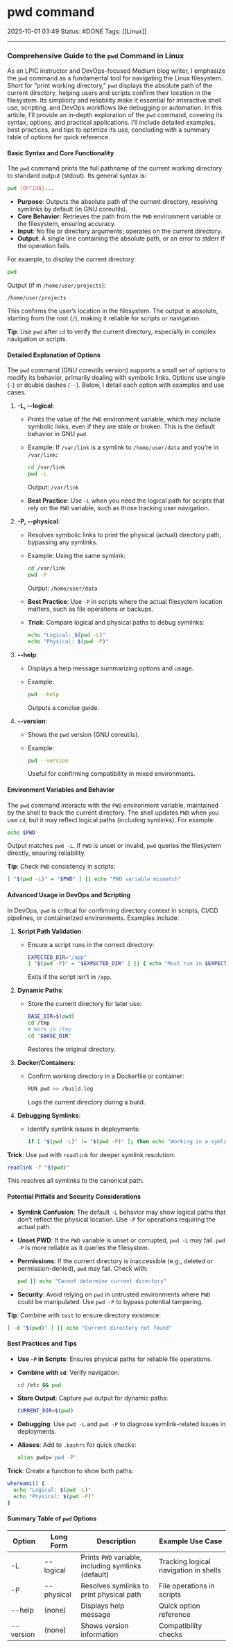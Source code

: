 # pwd command

2025-10-01 03:49
Status: #DONE 
Tags: [[Linux]]

---
### Comprehensive Guide to the `pwd` Command in Linux

As an LPIC instructor and DevOps-focused Medium blog writer, I emphasize the `pwd` command as a fundamental tool for navigating the Linux filesystem. Short for "print working directory," `pwd` displays the absolute path of the current directory, helping users and scripts confirm their location in the filesystem. Its simplicity and reliability make it essential for interactive shell use, scripting, and DevOps workflows like debugging or automation. In this article, I’ll provide an in-depth exploration of the `pwd` command, covering its syntax, options, and practical applications. I’ll include detailed examples, best practices, and tips to optimize its use, concluding with a summary table of options for quick reference.

#### Basic Syntax and Core Functionality

The `pwd` command prints the full pathname of the current working directory to standard output (stdout). Its general syntax is:

```bash
pwd [OPTION]...
```

- **Purpose**: Outputs the absolute path of the current directory, resolving symlinks by default (in GNU coreutils).
- **Core Behavior**: Retrieves the path from the `PWD` environment variable or the filesystem, ensuring accuracy.
- **Input**: No file or directory arguments; operates on the current directory.
- **Output**: A single line containing the absolute path, or an error to stderr if the operation fails.

For example, to display the current directory:

```bash
pwd
```

Output (if in `/home/user/projects`):

```
/home/user/projects
```

This confirms the user’s location in the filesystem. The output is absolute, starting from the root (`/`), making it reliable for scripts or navigation.

**Tip**: Use `pwd` after `cd` to verify the current directory, especially in complex navigation or scripts.

#### Detailed Explanation of Options

The `pwd` command (GNU coreutils version) supports a small set of options to modify its behavior, primarily dealing with symbolic links. Options use single (`-`) or double dashes (`--`). Below, I detail each option with examples and use cases.

1. **-L, --logical**:
   - Prints the value of the `PWD` environment variable, which may include symbolic links, even if they are stale or broken. This is the default behavior in GNU `pwd`.
   - Example: If `/var/link` is a symlink to `/home/user/data` and you’re in `/var/link`:

     ```bash
     cd /var/link
     pwd -L
     ```

     Output: `/var/link`

   - **Best Practice**: Use `-L` when you need the logical path for scripts that rely on the `PWD` variable, such as those tracking user navigation.

2. **-P, --physical**:
   - Resolves symbolic links to print the physical (actual) directory path, bypassing any symlinks.
   - Example: Using the same symlink:

     ```bash
     cd /var/link
     pwd -P
     ```

     Output: `/home/user/data`

   - **Best Practice**: Use `-P` in scripts where the actual filesystem location matters, such as file operations or backups.

   - **Trick**: Compare logical and physical paths to debug symlinks:

     ```bash
     echo "Logical: $(pwd -L)"
     echo "Physical: $(pwd -P)"
     ```

3. **--help**:
   - Displays a help message summarizing options and usage.
   - Example:

     ```bash
     pwd --help
     ```

     Outputs a concise guide.

4. **--version**:
   - Shows the `pwd` version (GNU coreutils).
   - Example:

     ```bash
     pwd --version
     ```

     Useful for confirming compatibility in mixed environments.

#### Environment Variables and Behavior

The `pwd` command interacts with the `PWD` environment variable, maintained by the shell to track the current directory. The shell updates `PWD` when you use `cd`, but it may reflect logical paths (including symlinks). For example:

```bash
echo $PWD
```

Output matches `pwd -L`. If `PWD` is unset or invalid, `pwd` queries the filesystem directly, ensuring reliability.

**Tip**: Check `PWD` consistency in scripts:

```bash
[ "$(pwd -L)" = "$PWD" ] || echo "PWD variable mismatch"
```

#### Advanced Usage in DevOps and Scripting

In DevOps, `pwd` is critical for confirming directory context in scripts, CI/CD pipelines, or containerized environments. Examples include:

1. **Script Path Validation**:
   - Ensure a script runs in the correct directory:

     ```bash
     EXPECTED_DIR="/app"
     [ "$(pwd -P)" = "$EXPECTED_DIR" ] || { echo "Must run in $EXPECTED_DIR"; exit 1; }
     ```

     Exits if the script isn’t in `/app`.

2. **Dynamic Paths**:
   - Store the current directory for later use:

     ```bash
     BASE_DIR=$(pwd)
     cd /tmp
     # Work in /tmp
     cd "$BASE_DIR"
     ```

     Restores the original directory.

3. **Docker/Containers**:
   - Confirm working directory in a Dockerfile or container:

     ```bash
     RUN pwd >> /build.log
     ```

     Logs the current directory during a build.

4. **Debugging Symlinks**:
   - Identify symlink issues in deployments:

     ```bash
     if [ "$(pwd -L)" != "$(pwd -P)" ]; then echo "Working in a symlink"; fi
     ```

**Trick**: Use `pwd` with `readlink` for deeper symlink resolution:

```bash
readlink -f "$(pwd)"
```

This resolves all symlinks to the canonical path.

#### Potential Pitfalls and Security Considerations

- **Symlink Confusion**: The default `-L` behavior may show logical paths that don’t reflect the physical location. Use `-P` for operations requiring the actual path.
- **Unset PWD**: If the `PWD` variable is unset or corrupted, `pwd -L` may fail. `pwd -P` is more reliable as it queries the filesystem.
- **Permissions**: If the current directory is inaccessible (e.g., deleted or permission-denied), `pwd` may fail. Check with:

  ```bash
  pwd || echo "Cannot determine current directory"
  ```

- **Security**: Avoid relying on `pwd` in untrusted environments where `PWD` could be manipulated. Use `pwd -P` to bypass potential tampering.

**Tip**: Combine with `test` to ensure directory existence:

```bash
[ -d "$(pwd)" ] || echo "Current directory not found"
```

#### Best Practices and Tips

- **Use `-P` in Scripts**: Ensures physical paths for reliable file operations.
- **Combine with `cd`**: Verify navigation:

  ```bash
  cd /etc && pwd
  ```

- **Store Output**: Capture `pwd` output for dynamic paths:

  ```bash
  CURRENT_DIR=$(pwd)
  ```

- **Debugging**: Use `pwd -L` and `pwd -P` to diagnose symlink-related issues in deployments.
- **Aliases**: Add to `.bashrc` for quick checks:

  ```bash
  alias pwdp='pwd -P'
  ```

**Trick**: Create a function to show both paths:

```bash
whereami() {
  echo "Logical: $(pwd -L)"
  echo "Physical: $(pwd -P)"
}
```

#### Summary Table of `pwd` Options

| Option     | Long Form     | Description                                              | Example Use Case                      |
|------------|---------------|----------------------------------------------------------|---------------------------------------|
| -L         | --logical     | Prints `PWD` variable, including symlinks (default)       | Tracking logical navigation in shells |
| -P         | --physical    | Resolves symlinks to print physical path                 | File operations in scripts            |
| --help     | (none)        | Displays help message                                    | Quick option reference                |
| --version  | (none)        | Shows version information                               | Compatibility checks                  |
